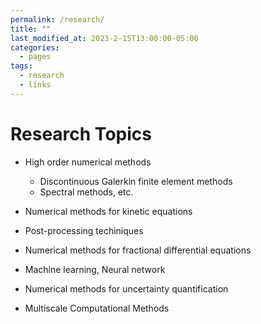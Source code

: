 ```yaml
---
permalink: /research/
title: ""
last_modified_at: 2023-2-15T13:00:00-05:00
categories:
  - pages
tags:
  - research
  - links
---
```


# Research Topics
* High order numerical methods
  * Discontinuous Galerkin finite element methods
  * Spectral methods, etc.

* Numerical methods for kinetic equations

* Post-processing techiniques

* Numerical methods for fractional differential equations

* Machine learning, Neural network

* Numerical methods for uncertainty quantification

* Multiscale Computational Methods


<!-- [Click here for a poster on research projects.](https://lesliechenz.github.io/webpage/_pages/research_poster_20230223_UMassD_template_CAS_36x56.pdf) ->
